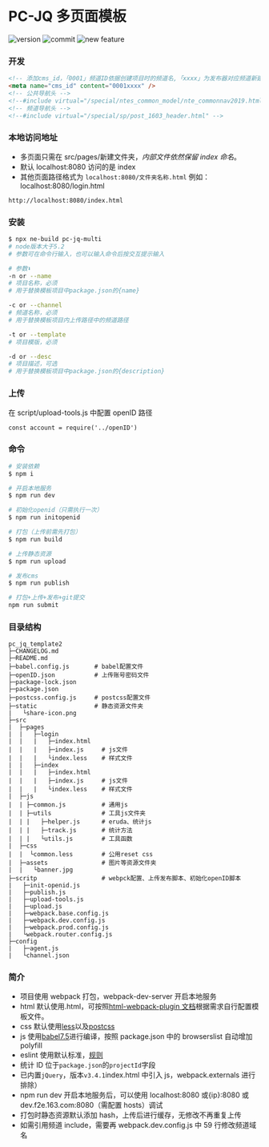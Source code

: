 # PC-JQ 多页面模板

![version](https://img.shields.io/github/package-json/v/zengxue158/pc_jq_template2.svg)
![commit](https://img.shields.io/github/last-commit/zengxue158/pc_jq_template2.svg)
![new feature](https://img.shields.io/badge/author-zengxue158-orange)

### 开发

```html
<!-- 添加cms_id，「0001」频道ID依据创建项目时的频道名,「xxxx」为发布器对应频道新建专题名，需要发布到发布器的项目，该项必填 -->
<meta name="cms_id" content="0001xxxx" />
<!-- 公共导航头 -->
<!--#include virtual="/special/ntes_common_model/nte_commonnav2019.html" -->
<!-- 频道导航头 -->
<!--#include virtual="/special/sp/post_1603_header.html" -->
```

### 本地访问地址

- 多页面只需在 src/pages/新建文件夹，_内部文件依然保留 index 命名_。
- 默认 localhost:8080 访问的是 index
- 其他页面路径格式为 `localhost:8080/文件夹名称.html`
  例如：localhost:8080/login.html

```
http://localhost:8080/index.html
```

### 安装

```bash
$ npx ne-build pc-jq-multi
# node版本大于5.2
# 参数可在命令行输入，也可以输入命令后按交互提示输入

# 参数⬇️
-n or --name
# 项目名称，必须
# 用于替换模板项目中package.json的{name}

-c or --channel
# 频道名称，必须
# 用于替换模板项目内上传路径中的频道路径

-t or --template
# 项目模版，必须

-d or --desc
# 项目描述，可选
# 用于替换模板项目中package.json的{description}

```

### 上传

在 script/upload-tools.js 中配置 openID 路径

```
const account = require('../openID')

```

### 命令

```bash
# 安装依赖
$ npm i

# 开启本地服务
$ npm run dev

# 初始化openid（只需执行一次）
$ npm run initopenid

# 打包（上传前需先打包）
$ npm run build

# 上传静态资源
$ npm run upload

# 发布cms
$ npm run publish

# 打包+上传+发布+git提交
npm run submit
```

### 目录结构

```
pc_jq_template2
├─CHANGELOG.md
├─README.md
├─babel.config.js       # babel配置文件
├─openID.json           # 上传账号密码文件
├─package-lock.json
├─package.json
├─postcss.config.js     # postcss配置文件
├─static                # 静态资源文件夹
|   └share-icon.png
├─src
|  ├─pages
|  |   ├─login
|  |   |   ├─index.html
|  |   |   ├─index.js     # js文件
|  |   |   └index.less    # 样式文件
|  |   ├─index
|  |   |   ├─index.html
|  |   |   ├─index.js     # js文件
|  |   |   └index.less    # 样式文件
|  ├─js
|  | ├─common.js          # 通用js
|  | ├─utils              # 工具js文件夹
|  | |   ├─helper.js      # eruda、统计js
|  | |   ├─track.js       # 统计方法
|  | |   └utils.js        # 工具函数
|  ├─css
|  |  └common.less        # 公用reset css
|  ├─assets               # 图片等资源文件夹
|  |   └banner.jpg
├─scritp                  # webpck配置、上传发布脚本、初始化openID脚本
|   ├─init-openid.js
|   ├─publish.js
|   ├─upload-tools.js
|   ├─upload.js
|   ├─webpack.base.config.js
|   ├─webpack.dev.config.js
|   ├─webpack.prod.config.js
|   └webpack.router.config.js
├─config
|   ├─agent.js
|   └channel.json
```

### 简介

- 项目使用 webpack 打包，webpack-dev-server 开启本地服务
- html 默认使用.html，可按照[html-webpack-plugin 文档](https://github.com/jantimon/html-webpack-plugin)根据需求自行配置模板文件。
- css 默认使用[less](http://lesscss.org/)以及[postcss](https://postcss.org/)
- js 使用[babel7.5](https://babeljs.io/)进行编译，按照 package.json 中的 browserslist 自动增加 polyfill
- eslint 使用默认标准，[规则](https://eslint.org/docs/rules/)
- 统计 ID 位于`package.json`的`projectId`字段
- 已内置`jQuery`，版本`v3.4.1`index.html 中引入 js，webpack.externals 进行排除）
- npm run dev 开启本地服务后，可以使用 localhost:8080 或{ip}:8080 或 dev.f2e.163.com:8080（需配置 hosts）调试
- 打包时静态资源默认添加 hash，上传后进行缓存，无修改不再重复上传
- 如需引用频道 include，需要再 webpack.dev.config.js 中 59 行修改频道域名
